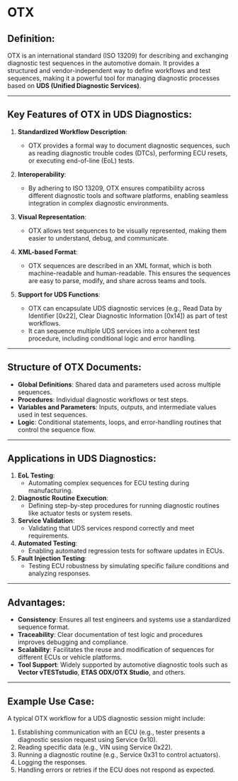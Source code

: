 # OTX

## **Definition**:  
OTX is an international standard (ISO 13209) for describing and exchanging diagnostic test sequences in the automotive domain. It provides a structured and vendor-independent way to define workflows and test sequences, making it a powerful tool for managing diagnostic processes based on **UDS (Unified Diagnostic Services)**.

---

## **Key Features of OTX in UDS Diagnostics**:
1. **Standardized Workflow Description**:
   - OTX provides a formal way to document diagnostic sequences, such as reading diagnostic trouble codes (DTCs), performing ECU resets, or executing end-of-line (EoL) tests.

2. **Interoperability**:
   - By adhering to ISO 13209, OTX ensures compatibility across different diagnostic tools and software platforms, enabling seamless integration in complex diagnostic environments.

3. **Visual Representation**:
   - OTX allows test sequences to be visually represented, making them easier to understand, debug, and communicate.

4. **XML-based Format**:
   - OTX sequences are described in an XML format, which is both machine-readable and human-readable. This ensures the sequences are easy to parse, modify, and share across teams and tools.

5. **Support for UDS Functions**:
   - OTX can encapsulate UDS diagnostic services (e.g., Read Data by Identifier [0x22], Clear Diagnostic Information [0x14]) as part of test workflows.
   - It can sequence multiple UDS services into a coherent test procedure, including conditional logic and error handling.

---

## **Structure of OTX Documents**:
- **Global Definitions**: Shared data and parameters used across multiple sequences.
- **Procedures**: Individual diagnostic workflows or test steps.
- **Variables and Parameters**: Inputs, outputs, and intermediate values used in test sequences.
- **Logic**: Conditional statements, loops, and error-handling routines that control the sequence flow.

---

## **Applications in UDS Diagnostics**:
1. **EoL Testing**:
   - Automating complex sequences for ECU testing during manufacturing.
2. **Diagnostic Routine Execution**:
   - Defining step-by-step procedures for running diagnostic routines like actuator tests or system resets.
3. **Service Validation**:
   - Validating that UDS services respond correctly and meet requirements.
4. **Automated Testing**:
   - Enabling automated regression tests for software updates in ECUs.
5. **Fault Injection Testing**:
   - Testing ECU robustness by simulating specific failure conditions and analyzing responses.

---

## **Advantages**:
- **Consistency**: Ensures all test engineers and systems use a standardized sequence format.
- **Traceability**: Clear documentation of test logic and procedures improves debugging and compliance.
- **Scalability**: Facilitates the reuse and modification of sequences for different ECUs or vehicle platforms.
- **Tool Support**: Widely supported by automotive diagnostic tools such as **Vector vTESTstudio**, **ETAS ODX/OTX Studio**, and others.

---

## **Example Use Case**:
A typical OTX workflow for a UDS diagnostic session might include:
1. Establishing communication with an ECU (e.g., tester presents a diagnostic session request using Service 0x10).
2. Reading specific data (e.g., VIN using Service 0x22).
3. Running a diagnostic routine (e.g., Service 0x31 to control actuators).
4. Logging the responses.
5. Handling errors or retries if the ECU does not respond as expected.
